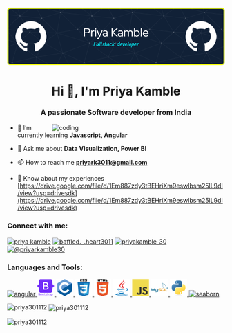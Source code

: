 ![logo](https://github.com/priya301112/priya301112/blob/main/github-header-image%20(1).jpg)

<h1 align="center">Hi 👋, I'm Priya Kamble</h1>
<h3 align="center">A passionate Software developer from India</h3>

<img align="right" alt="coding" width="400" src="https://res.cloudinary.com/practicaldev/image/fetch/s--O0u1bNHs--/c_limit%2Cf_auto%2Cfl_progressive%2Cq_66%2Cw_880/https://miro.medium.com/max/1400/0*PXf5ge7QCN9Ga_CL.gif">

- 🌱 I’m currently learning **Javascript, Angular**

- 💬 Ask me about **Data Visualization, Power BI**

- 📫 How to reach me **priyark3011@gmail.com**

- 📄 Know about my experiences [https://drive.google.com/file/d/1Em887zdy3tBEHriXm9eswlbsm25lL9dI/view?usp=drivesdk](https://drive.google.com/file/d/1Em887zdy3tBEHriXm9eswlbsm25lL9dI/view?usp=drivesdk)

<h3 align="left">Connect with me:</h3>
<p align="left">
<a href="https://linkedin.com/in/priya kamble" target="blank"><img align="center" src="https://raw.githubusercontent.com/rahuldkjain/github-profile-readme-generator/master/src/images/icons/Social/linked-in-alt.svg" alt="priya kamble" height="30" width="40" /></a>
<a href="https://instagram.com/baffled._.heart3011" target="blank"><img align="center" src="https://raw.githubusercontent.com/rahuldkjain/github-profile-readme-generator/master/src/images/icons/Social/instagram.svg" alt="baffled._.heart3011" height="30" width="40" /></a>
<a href="https://www.codechef.com/users/priyakamble_30" target="blank"><img align="center" src="https://cdn.jsdelivr.net/npm/simple-icons@3.1.0/icons/codechef.svg" alt="priyakamble_30" height="30" width="40" /></a>
<a href="https://www.hackerearth.com/@priyarkamble30" target="blank"><img align="center" src="https://raw.githubusercontent.com/rahuldkjain/github-profile-readme-generator/master/src/images/icons/Social/hackerearth.svg" alt="@priyarkamble30" height="30" width="40" /></a>
</p>

<h3 align="left">Languages and Tools:</h3>
<p align="left"> <a href="https://angular.io" target="_blank" rel="noreferrer"> <img src="https://angular.io/assets/images/logos/angular/angular.svg" alt="angular" width="40" height="40"/> </a> <a href="https://getbootstrap.com" target="_blank" rel="noreferrer"> <img src="https://raw.githubusercontent.com/devicons/devicon/master/icons/bootstrap/bootstrap-plain-wordmark.svg" alt="bootstrap" width="40" height="40"/> </a> <a href="https://www.cprogramming.com/" target="_blank" rel="noreferrer"> <img src="https://raw.githubusercontent.com/devicons/devicon/master/icons/c/c-original.svg" alt="c" width="40" height="40"/> </a> <a href="https://www.w3schools.com/css/" target="_blank" rel="noreferrer"> <img src="https://raw.githubusercontent.com/devicons/devicon/master/icons/css3/css3-original-wordmark.svg" alt="css3" width="40" height="40"/> </a> <a href="https://www.w3.org/html/" target="_blank" rel="noreferrer"> <img src="https://raw.githubusercontent.com/devicons/devicon/master/icons/html5/html5-original-wordmark.svg" alt="html5" width="40" height="40"/> </a> <a href="https://www.java.com" target="_blank" rel="noreferrer"> <img src="https://raw.githubusercontent.com/devicons/devicon/master/icons/java/java-original.svg" alt="java" width="40" height="40"/> </a> <a href="https://developer.mozilla.org/en-US/docs/Web/JavaScript" target="_blank" rel="noreferrer"> <img src="https://raw.githubusercontent.com/devicons/devicon/master/icons/javascript/javascript-original.svg" alt="javascript" width="40" height="40"/> </a> <a href="https://www.mysql.com/" target="_blank" rel="noreferrer"> <img src="https://raw.githubusercontent.com/devicons/devicon/master/icons/mysql/mysql-original-wordmark.svg" alt="mysql" width="40" height="40"/> </a> <a href="https://www.python.org" target="_blank" rel="noreferrer"> <img src="https://raw.githubusercontent.com/devicons/devicon/master/icons/python/python-original.svg" alt="python" width="40" height="40"/> </a> <a href="https://seaborn.pydata.org/" target="_blank" rel="noreferrer"> <img src="https://seaborn.pydata.org/_images/logo-mark-lightbg.svg" alt="seaborn" width="40" height="40"/> </a> </p>

<p><img align="left" src="https://github-readme-stats.vercel.app/api/top-langs?username=priya301112&show_icons=true&locale=en&layout=compact" alt="priya301112" /></p>

<p>&nbsp;<img align="center" src="https://github-readme-stats.vercel.app/api?username=priya301112&show_icons=true&locale=en" alt="priya301112" /></p>

<p><img align="center" src="https://github-readme-streak-stats.herokuapp.com/?user=priya301112&" alt="priya301112" /></p>
